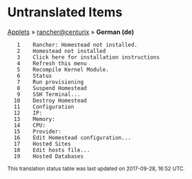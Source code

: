 # Untranslated Items
[Applets](../../../README.md) &#187; [rancher@centurix](../README.md) &#187; **German (de)**

       1	Rancher: Homestead not installed.
       2	Homestead not installed
       3	Click here for installation instructions
       4	Refresh this menu
       5	Recompile Kernel Module.
       6	Status
       7	Run provisioning
       8	Suspend Homestead
       9	SSH Terminal...
      10	Destroy Homestead
      11	Configuration
      12	IP: 
      13	Memory: 
      14	CPU: 
      15	Provider: 
      16	Edit Homestead configuration...
      17	Hosted Sites
      18	Edit hosts file...
      19	Hosted Databases

<sup>This translation status table was last updated on 2017-09-28, 16:52 UTC.</sup>
